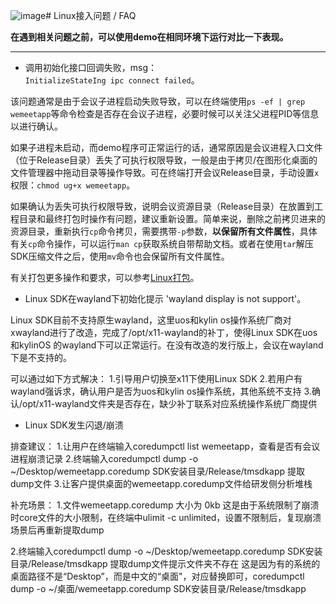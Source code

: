 ![image](https://github.com/user-attachments/assets/efbe30e9-1c1e-49a8-baa2-7aecc67c7051)# Linux接入问题 / FAQ

**在遇到相关问题之前，可以使用demo在相同环境下运行对比一下表现。**

---

* 调用初始化接口回调失败，msg：`InitializeStateIng ipc connect failed`。

该问题通常是由于会议子进程启动失败导致，可以在终端使用`ps -ef | grep wemeetapp`等命令检查是否存在会议子进程，必要时候可以关注父进程PID等信息以进行确认。

如果子进程未启动，而demo程序可正常运行的话，通常原因是会议进程入口文件（位于Release目录）丢失了可执行权限导致，一般是由于拷贝/在图形化桌面的文件管理器中拖动目录等操作导致。可在终端打开会议Release目录，手动设置`x`权限：`chmod ug+x wemeetapp`。

如果确认为丢失可执行权限导致，说明会议资源目录（Release目录）在放置到工程目录和最终打包时操作有问题，建议重新设置。简单来说，删除之前拷贝进来的资源目录，重新执行`cp`命令拷贝，需要携带`-p`参数，**以保留所有文件属性**，具体有关`cp`命令操作，可以运行`man cp`获取系统自带帮助文档。或者在使用`tar`解压SDK压缩文件之后，使用`mv`命令也会保留所有文件属性。

有关打包更多操作和要求，可以参考[Linux打包](./Linux接入手册.md#44-打包)。

* Linux SDK在wayland下初始化提示 'wayland display is not support'。

Linux SDK目前不支持原生wayland，这里uos和kylin os操作系统厂商对xwayland进行了改造，完成了/opt/x11-wayland的补丁，使得Linux SDK在uos和kylinOS 的wayland下可以正常运行。在没有改造的发行版上，会议在wayland下是不支持的。

可以通过如下方式解决：
1.引导用户切换至x11下使用Linux SDK
2.若用户有wayland强诉求，确认用户是否为uos和kylin os操作系统，其他系统不支持
3.确认/opt/x11-wayland文件夹是否存在，缺少补丁联系对应系统操作系统厂商提供

* Linux SDK发生闪退/崩溃

排查建议：
1.让用户在终端输入coredumpctl list wemeetapp，查看是否有会议进程崩溃记录
2.终端输入coredumpctl dump -o ~/Desktop/wemeetapp.coredump SDK安装目录/Release/tmsdkapp 提取dump文件
3.让客户提供桌面的wemeetapp.coredump文件给研发侧分析堆栈

补充场景：
1.文件wemeetapp.coredump 大小为 0kb
这是由于系统限制了崩溃时core文件的大小限制，在终端中ulimit -c unlimited，设置不限制后，复现崩溃场景后再重新提取dump

2.终端输入coredumpctl dump -o ~/Desktop/wemeetapp.coredump SDK安装目录/Release/tmsdkapp 提取dump文件提示文件夹不存在
这是因为有的系统的桌面路径不是“Desktop”，而是中文的“桌面"，对应替换即可，coredumpctl dump -o ~/桌面/wemeetapp.coredump SDK安装目录/Release/tmsdkapp
